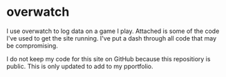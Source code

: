 # overwatch
I use overwatch to log data on a game I play. Attached is some of the code I've used to get the site running. I've put a dash through all code that may be compromising.

I do not keep my code for this site on GitHub because this repositiory is public. This is only updated to add to my pportfolio.
